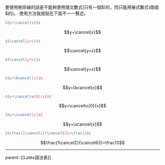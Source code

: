 要使用刪除線的話是不能夠使用隨文數式(只有一個\$)的，而只能用展式數式(兩個\$的)。
使用方法我就貼在下面不一一贅述。
```Latex
$$y+\cancel{x}$$
```
$$y+\cancel{x}$$
```Latex
$$\cancel{y+x}$$
```
$$\cancel{y+x}$$
```Latex
$$\cancel{y+x}$$
```
$$\cancel{y+x}$$
```Latex
$$y+\bcancel{x}$$
```
$$y+\bcancel{x}$$
```Latex
$$y+\cancelto{0}{x}$$
```
$$y+\cancelto{0}{x}$$
```Latex
$$y+\xcancel{x}$$
```
$$y+\xcancel{x}$$
```Latex
$$\frac{1\cancel2}{\cancel63}=\frac13$$
```
$$\frac{1\cancel2}{\cancel63}=\frac13$$
- - -
parent::[[Latex語法表]]